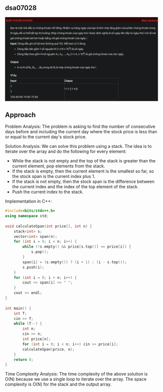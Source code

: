 ## dsa07028
![alt text](image.png)
## Approach
Problem Analysis:
The problem is asking to find the number of consecutive days before and including the current day where the stock price is less than or equal to the current day's stock price.

Solution Analysis:
We can solve this problem using a stack. The idea is to iterate over the array and do the following for every element:

- While the stack is not empty and the top of the stack is greater than the current element, pop elements from the stack.
- If the stack is empty, then the current element is the smallest so far, so the stock span is the current index plus 1.
- If the stack is not empty, then the stock span is the difference between the current index and the index of the top element of the stack.
- Push the current index to the stack.

Implementation in C++:

```cpp
#include<bits/stdc++.h>
using namespace std;

void calculateSpan(int price[], int n) {
    stack<int> s;
    vector<int> span(n);
    for (int i = 0; i < n; i++) {
        while (!s.empty() && price[s.top()] <= price[i]) {
            s.pop();
        }
        span[i] = (s.empty()) ? (i + 1) : (i - s.top());
        s.push(i);
    }
    for (int i = 0; i < n; i++) {
        cout << span[i] << " ";
    }
    cout << endl;
}

int main() {
    int T;
    cin >> T;
    while (T--) {
        int n;
        cin >> n;
        int price[n];
        for (int i = 0; i < n; i++) cin >> price[i];
        calculateSpan(price, n);
    }
    return 0;
}
```

Time Complexity Analysis:
The time complexity of the above solution is O(N) because we use a single loop to iterate over the array. The space complexity is O(N) for the stack and the output array.